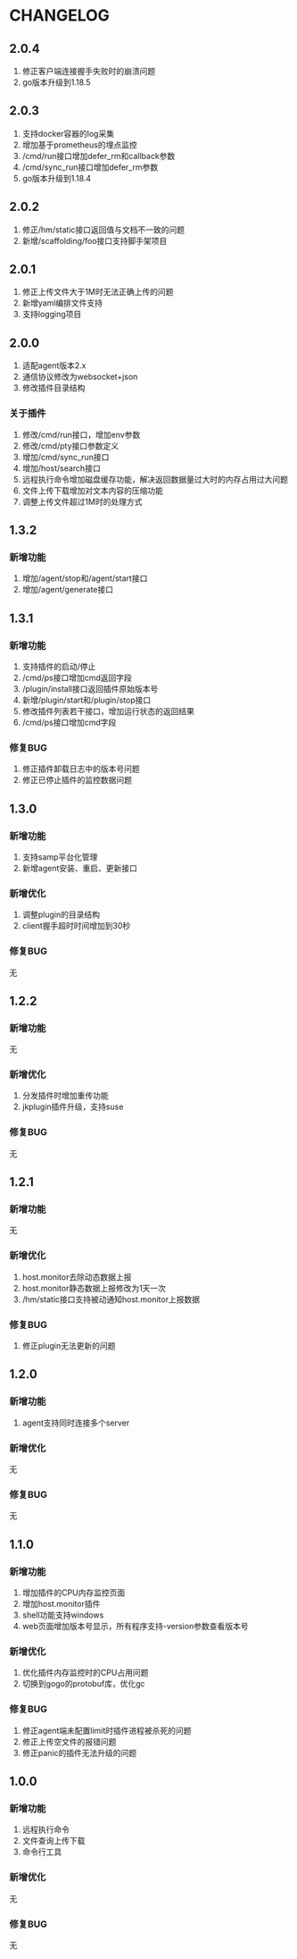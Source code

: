 # CHANGELOG

## 2.0.4

1. 修正客户端连接握手失败时的崩溃问题
2. go版本升级到1.18.5

## 2.0.3

1. 支持docker容器的log采集
2. 增加基于prometheus的埋点监控
3. /cmd/run接口增加defer_rm和callback参数
4. /cmd/sync_run接口增加defer_rm参数
5. go版本升级到1.18.4

## 2.0.2

1. 修正/hm/static接口返回值与文档不一致的问题
2. 新增/scaffolding/foo接口支持脚手架项目

## 2.0.1

1. 修正上传文件大于1M时无法正确上传的问题
2. 新增yaml编排文件支持
3. 支持logging项目

## 2.0.0

1. 适配agent版本2.x
2. 通信协议修改为websocket+json
3. 修改插件目录结构

### 关于插件

1. 修改/cmd/run接口，增加env参数
2. 修改/cmd/pty接口参数定义
3. 增加/cmd/sync_run接口
4. 增加/host/search接口
5. 远程执行命令增加磁盘缓存功能，解决返回数据量过大时的内存占用过大问题
6. 文件上传下载增加对文本内容的压缩功能
7. 调整上传文件超过1M时的处理方式

## 1.3.2

### 新增功能

1. 增加/agent/stop和/agent/start接口
2. 增加/agent/generate接口

## 1.3.1

### 新增功能

1. 支持插件的启动/停止
2. /cmd/ps接口增加cmd返回字段
3. /plugin/install接口返回插件原始版本号
4. 新增/plugin/start和/plugin/stop接口
5. 修改插件列表若干接口，增加运行状态的返回结果
6. /cmd/ps接口增加cmd字段

### 修复BUG

1. 修正插件卸载日志中的版本号问题
3. 修正已停止插件的监控数据问题

## 1.3.0

### 新增功能

1. 支持samp平台化管理
2. 新增agent安装、重启、更新接口

### 新增优化

1. 调整plugin的目录结构
2. client握手超时时间增加到30秒

### 修复BUG

无

## 1.2.2

### 新增功能

无

### 新增优化

1. 分发插件时增加重传功能
2. jkplugin插件升级，支持suse

### 修复BUG

无

## 1.2.1

### 新增功能

无

### 新增优化

1. host.monitor去除动态数据上报
2. host.monitor静态数据上报修改为1天一次
3. /hm/static接口支持被动通知host.monitor上报数据

### 修复BUG

1. 修正plugin无法更新的问题

## 1.2.0

### 新增功能

1. agent支持同时连接多个server

### 新增优化

无

### 修复BUG

无

## 1.1.0

### 新增功能

1. 增加插件的CPU内存监控页面
2. 增加host.monitor插件
3. shell功能支持windows
4. web页面增加版本号显示，所有程序支持-version参数查看版本号

### 新增优化

1. 优化插件内存监控时的CPU占用问题
2. 切换到gogo的protobuf库，优化gc

### 修复BUG

1. 修正agent端未配置limit时插件进程被杀死的问题
2. 修正上传空文件的报错问题
3. 修正panic的插件无法升级的问题

## 1.0.0

### 新增功能

1. 远程执行命令
2. 文件查询上传下载
3. 命令行工具

### 新增优化

无

### 修复BUG

无
